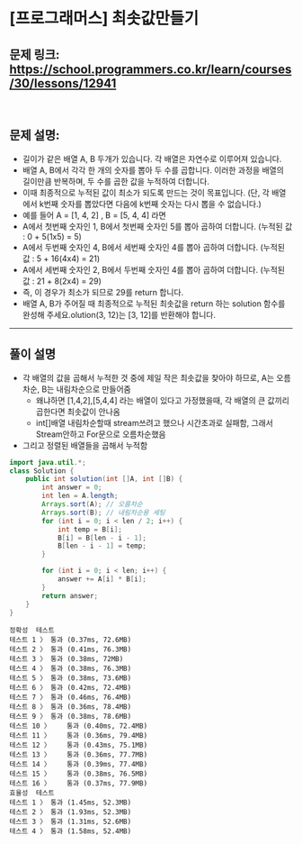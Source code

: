 # [프로그래머스] 최솟값만들기

## 문제 링크: https://school.programmers.co.kr/learn/courses/30/lessons/12941
<br/>

## 문제 설명:

- 길이가 같은 배열 A, B 두개가 있습니다. 각 배열은 자연수로 이루어져 있습니다. 
- 배열 A, B에서 각각 한 개의 숫자를 뽑아 두 수를 곱합니다. 이러한 과정을 배열의 길이만큼 반복하며, 두 수를 곱한 값을 누적하여 더합니다. 
- 이때 최종적으로 누적된 값이 최소가 되도록 만드는 것이 목표입니다. (단, 각 배열에서 k번째 숫자를 뽑았다면 다음에 k번째 숫자는 다시 뽑을 수 없습니다.)
- 예를 들어 A = [1, 4, 2] , B = [5, 4, 4] 라면
- A에서 첫번째 숫자인 1, B에서 첫번째 숫자인 5를 뽑아 곱하여 더합니다. (누적된 값 : 0 + 5(1x5) = 5)
- A에서 두번째 숫자인 4, B에서 세번째 숫자인 4를 뽑아 곱하여 더합니다. (누적된 값 : 5 + 16(4x4) = 21)
- A에서 세번째 숫자인 2, B에서 두번째 숫자인 4를 뽑아 곱하여 더합니다. (누적된 값 : 21 + 8(2x4) = 29)
- 즉, 이 경우가 최소가 되므로 29를 return 합니다.
- 배열 A, B가 주어질 때 최종적으로 누적된 최솟값을 return 하는 solution 함수를 완성해 주세요.olution(3, 12)는 [3, 12]를 반환해야 합니다.
---

## 풀이 설명

- 각 배열의 값을 곱해서 누적한 것 중에 제일 작은 최솟값을 찾아야 하므로, A는 오름차순, B는 내림차순으로 만들어줌
  - 왜냐하면 [1,4,2],[5,4,4] 라는 배열이 있다고 가정했을때, 각 배열의 큰 값끼리 곱한다면 최솟값이 안나옴
  - int[]배열 내림차순할때 stream쓰려고 했으나 시간초과로 실패함, 그래서 Stream안하고 For문으로 오름차순했음
- 그리고 정렬된 배열들을 곱해서 누적함

```java
import java.util.*;
class Solution {
    public int solution(int []A, int []B) {
        int answer = 0;
        int len = A.length;
        Arrays.sort(A); // 오름차순
        Arrays.sort(B); // 내림차순용 세팅
        for (int i = 0; i < len / 2; i++) {
            int temp = B[i];
            B[i] = B[len - i - 1];
            B[len - i - 1] = temp;
        }

        for (int i = 0; i < len; i++) {
            answer += A[i] * B[i];
        }
        return answer;
    }
}
```
```text
정확성  테스트
테스트 1 〉	통과 (0.37ms, 72.6MB)
테스트 2 〉	통과 (0.41ms, 76.3MB)
테스트 3 〉	통과 (0.38ms, 72MB)
테스트 4 〉	통과 (0.38ms, 76.3MB)
테스트 5 〉	통과 (0.38ms, 73.6MB)
테스트 6 〉	통과 (0.42ms, 72.4MB)
테스트 7 〉	통과 (0.46ms, 76.4MB)
테스트 8 〉	통과 (0.36ms, 78.4MB)
테스트 9 〉	통과 (0.38ms, 78.6MB)
테스트 10 〉	통과 (0.40ms, 72.4MB)
테스트 11 〉	통과 (0.36ms, 79.4MB)
테스트 12 〉	통과 (0.43ms, 75.1MB)
테스트 13 〉	통과 (0.36ms, 77.7MB)
테스트 14 〉	통과 (0.39ms, 77.4MB)
테스트 15 〉	통과 (0.38ms, 76.5MB)
테스트 16 〉	통과 (0.37ms, 77.9MB)
효율성  테스트
테스트 1 〉	통과 (1.45ms, 52.3MB)
테스트 2 〉	통과 (1.93ms, 52.3MB)
테스트 3 〉	통과 (1.31ms, 52.6MB)
테스트 4 〉	통과 (1.58ms, 52.4MB)
```